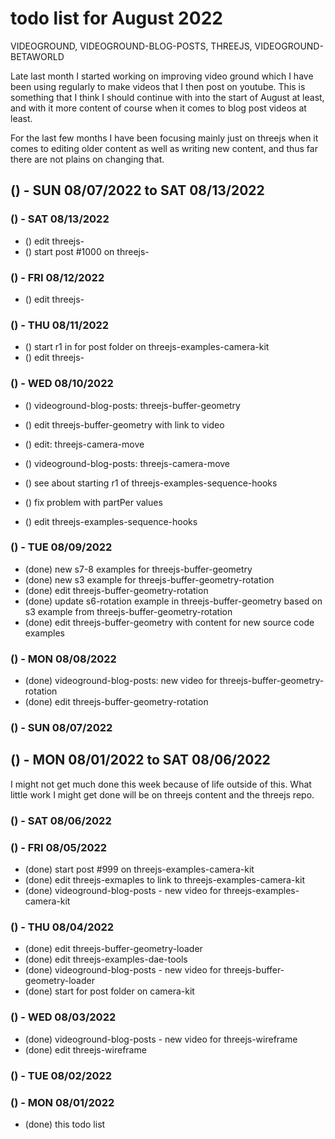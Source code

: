 # todo list for August 2022

VIDEOGROUND,  VIDEOGROUND-BLOG-POSTS, THREEJS, VIDEOGROUND-BETAWORLD

Late last month I started working on improving video ground which I have been using regularly to make videos that I then post on youtube. This is something that I think I should continue with into the start of August at least, and with it more content of course when it comes to blog post videos at least. 

For the last few months I have been focusing mainly just on threejs when it comes to editing older content as well as writing new content, and thus far there are not plains on changing that.

<!-- ////////// //////////
    WEEK 2
/////////////// ///////-->

## () - SUN 08/07/2022 to  SAT 08/13/2022


### () - SAT 08/13/2022
* () edit threejs-
* () start post #1000 on threejs-

### () - FRI 08/12/2022
* () edit threejs-

### () - THU 08/11/2022
* () start r1 in for post folder on threejs-examples-camera-kit
* () edit threejs-

### () - WED 08/10/2022
* () videoground-blog-posts: threejs-buffer-geometry
* () edit threejs-buffer-geometry with link to video

* () edit: threejs-camera-move
* () videoground-blog-posts: threejs-camera-move

* () see about starting r1 of threejs-examples-sequence-hooks
* () fix problem with partPer values
* () edit threejs-examples-sequence-hooks

### () - TUE 08/09/2022
* (done) new s7-8 examples for threejs-buffer-geometry
* (done) new s3 example for threejs-buffer-geometry-rotation
* (done) edit threejs-buffer-geometry-rotation
* (done) update s6-rotation example in threejs-buffer-geometry based on s3 example from threejs-buffer-geometry-rotation
* (done) edit threejs-buffer-geometry with content for new source code examples

### () - MON 08/08/2022
* (done) videoground-blog-posts: new video for threejs-buffer-geometry-rotation
* (done) edit threejs-buffer-geometry-rotation


### () - SUN 08/07/2022

<!-- ////////// //////////
    WEEK 1
/////////////// ///////-->

## () - MON 08/01/2022 to  SAT 08/06/2022

I might not get much done this week because of life outside of this. What little work I might get done will be on threejs content and the threejs repo.

### () - SAT 08/06/2022

### () - FRI 08/05/2022
* (done) start post #999 on threejs-examples-camera-kit
* (done) edit threejs-exmaples to link to threejs-examples-camera-kit
* (done) videoground-blog-posts - new video for threejs-examples-camera-kit

### () - THU 08/04/2022
* (done) edit threejs-buffer-geometry-loader
* (done) edit threejs-examples-dae-tools
* (done) videoground-blog-posts - new video for threejs-buffer-geometry-loader
* (done) start for post folder on camera-kit

### () - WED 08/03/2022
* (done) videoground-blog-posts - new video for threejs-wireframe
* (done) edit threejs-wireframe

### () - TUE 08/02/2022

### () - MON 08/01/2022
* (done) this todo list